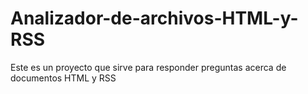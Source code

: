 # Analizador-de-archivos-HTML-y-RSS
Este es un proyecto que sirve para responder preguntas acerca de documentos HTML y RSS
